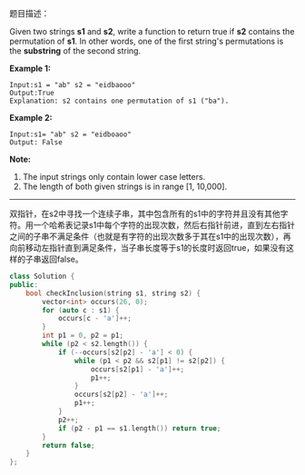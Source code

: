 题目描述：

Given two strings **s1** and **s2**, write a function to return true if **s2** contains the permutation of **s1**. In other words, one of the first string's permutations is the **substring** of the second string.

**Example 1:**

```
Input:s1 = "ab" s2 = "eidbaooo"
Output:True
Explanation: s2 contains one permutation of s1 ("ba").

```

**Example 2:**

```
Input:s1= "ab" s2 = "eidboaoo"
Output: False

```

**Note:**

1. The input strings only contain lower case letters.
2. The length of both given strings is in range [1, 10,000].

-------------

双指针，在s2中寻找一个连续子串，其中包含所有的s1中的字符并且没有其他字符。用一个哈希表记录s1中每个字符的出现次数，然后右指针前进，直到左右指针之间的子串不满足条件（也就是有字符的出现次数多于其在s1中的出现次数），再向前移动左指针直到满足条件，当子串长度等于s1的长度时返回true，如果没有这样的子串返回false。

```cpp
class Solution {
public:
    bool checkInclusion(string s1, string s2) {
        vector<int> occurs(26, 0);
        for (auto c : s1) {
            occurs[c - 'a']++;
        }
        int p1 = 0, p2 = p1;
        while (p2 < s2.length()) {
            if (--occurs[s2[p2] - 'a'] < 0) {
                while (p1 < p2 && s2[p1] != s2[p2]) {
                    occurs[s2[p1] - 'a']++;
                    p1++;
                }
                occurs[s2[p2] - 'a']++;
                p1++;
            }
            p2++;
            if (p2 - p1 == s1.length()) return true;
        }
        return false;
    }
};
```

